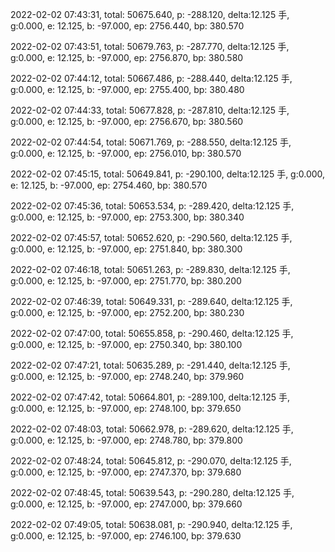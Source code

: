 2022-02-02 07:43:31, total: 50675.640, p: -288.120, delta:12.125 手, g:0.000, e: 12.125, b: -97.000, ep: 2756.440, bp: 380.570

2022-02-02 07:43:51, total: 50679.763, p: -287.770, delta:12.125 手, g:0.000, e: 12.125, b: -97.000, ep: 2756.870, bp: 380.580

2022-02-02 07:44:12, total: 50667.486, p: -288.440, delta:12.125 手, g:0.000, e: 12.125, b: -97.000, ep: 2755.400, bp: 380.480

2022-02-02 07:44:33, total: 50677.828, p: -287.810, delta:12.125 手, g:0.000, e: 12.125, b: -97.000, ep: 2756.670, bp: 380.560

2022-02-02 07:44:54, total: 50671.769, p: -288.550, delta:12.125 手, g:0.000, e: 12.125, b: -97.000, ep: 2756.010, bp: 380.570

2022-02-02 07:45:15, total: 50649.841, p: -290.100, delta:12.125 手, g:0.000, e: 12.125, b: -97.000, ep: 2754.460, bp: 380.570

2022-02-02 07:45:36, total: 50653.534, p: -289.420, delta:12.125 手, g:0.000, e: 12.125, b: -97.000, ep: 2753.300, bp: 380.340

2022-02-02 07:45:57, total: 50652.620, p: -290.560, delta:12.125 手, g:0.000, e: 12.125, b: -97.000, ep: 2751.840, bp: 380.300

2022-02-02 07:46:18, total: 50651.263, p: -289.830, delta:12.125 手, g:0.000, e: 12.125, b: -97.000, ep: 2751.770, bp: 380.200

2022-02-02 07:46:39, total: 50649.331, p: -289.640, delta:12.125 手, g:0.000, e: 12.125, b: -97.000, ep: 2752.200, bp: 380.230

2022-02-02 07:47:00, total: 50655.858, p: -290.460, delta:12.125 手, g:0.000, e: 12.125, b: -97.000, ep: 2750.340, bp: 380.100

2022-02-02 07:47:21, total: 50635.289, p: -291.440, delta:12.125 手, g:0.000, e: 12.125, b: -97.000, ep: 2748.240, bp: 379.960

2022-02-02 07:47:42, total: 50664.801, p: -289.100, delta:12.125 手, g:0.000, e: 12.125, b: -97.000, ep: 2748.100, bp: 379.650

2022-02-02 07:48:03, total: 50662.978, p: -289.620, delta:12.125 手, g:0.000, e: 12.125, b: -97.000, ep: 2748.780, bp: 379.800

2022-02-02 07:48:24, total: 50645.812, p: -290.070, delta:12.125 手, g:0.000, e: 12.125, b: -97.000, ep: 2747.370, bp: 379.680

2022-02-02 07:48:45, total: 50639.543, p: -290.280, delta:12.125 手, g:0.000, e: 12.125, b: -97.000, ep: 2747.000, bp: 379.660

2022-02-02 07:49:05, total: 50638.081, p: -290.940, delta:12.125 手, g:0.000, e: 12.125, b: -97.000, ep: 2746.100, bp: 379.630